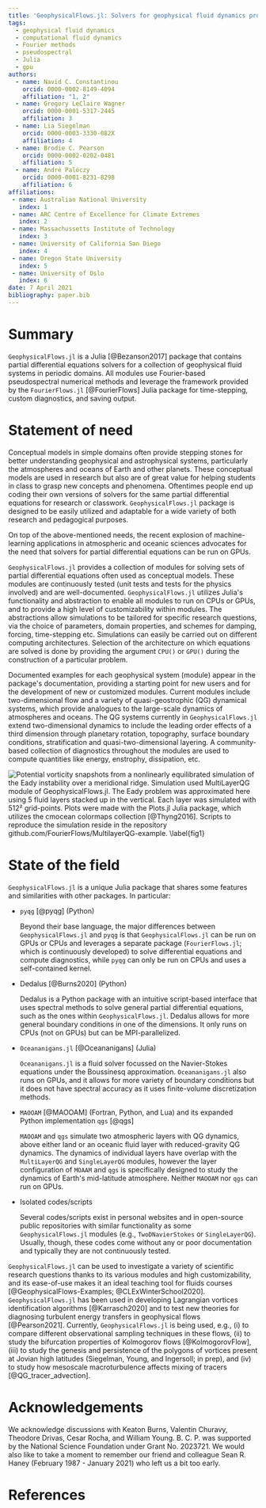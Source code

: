 ```yaml
---
title: 'GeophysicalFlows.jl: Solvers for geophysical fluid dynamics problems in periodic domains on CPUs & GPUs'
tags:
  - geophysical fluid dynamics
  - computational fluid dynamics
  - Fourier methods
  - pseudospectral
  - Julia
  - gpu
authors:
  - name: Navid C. Constantinou
    orcid: 0000-0002-8149-4094
    affiliation: "1, 2"
  - name: Gregory LeClaire Wagner
    orcid: 0000-0001-5317-2445
    affiliation: 3
  - name: Lia Siegelman
    orcid: 0000-0003-3330-082X
    affiliation: 4
  - name: Brodie C. Pearson
    orcid: 0000-0002-0202-0481
    affiliation: 5
  - name: André Palóczy
    orcid: 0000-0001-8231-8298
    affiliation: 6
affiliations:
 - name: Australian National University
   index: 1
 - name: ARC Centre of Excellence for Climate Extremes
   index: 2
 - name: Massachussetts Institute of Technology
   index: 3
 - name: University of California San Diego
   index: 4
 - name: Oregon State University
   index: 5
 - name: University of Oslo
   index: 6
date: 7 April 2021
bibliography: paper.bib
---
```



# Summary

`GeophysicalFlows.jl` is a Julia [@Bezanson2017] package that contains partial differential 
equations solvers for a collection of geophysical fluid systems in periodic domains. All 
modules use Fourier-based pseudospectral numerical methods and leverage the framework provided 
by the `FourierFlows.jl` [@FourierFlows] Julia package for time-stepping, custom diagnostics, 
and saving output.


# Statement of need

Conceptual models in simple domains often provide stepping stones for better understanding geophysical and astrophysical systems, particularly the atmospheres and oceans of Earth and other planets. These conceptual models are used in research but also are of great value for helping students in class to grasp new concepts and phenomena. Oftentimes people end up coding their own versions of solvers for the same partial differential equations for research or classwork. `GeophysicalFlows.jl` package is designed to be easily utilized and adaptable for a wide variety of both research and pedagogical purposes.

On top of the above-mentioned needs, the recent explosion of machine-learning applications in atmospheric and oceanic sciences advocates for the need that solvers for partial differential equations can be run on GPUs. 

`GeophysicalFlows.jl` provides a collection of modules for solving sets of partial differential equations often used as conceptual models. These modules are continuously tested (unit tests and tests for the physics involved) and are well-documented. `GeophysicalFlows.jl` utilizes Julia's functionality and abstraction to enable all modules to run on CPUs or GPUs, and to provide a high level of customizability within modules. The abstractions allow simulations to be tailored for specific research questions, via the choice of parameters, domain properties, and schemes for damping, forcing, time-stepping etc. Simulations can easily be carried out on different computing architectures. Selection of the architecture on which equations are solved is done by providing the argument `CPU()` or `GPU()` during the construction of a particular problem.
 
Documented examples for each geophysical system (module) appear in the package's documentation, 
providing a starting point for new users and for the development of new or customized modules. 
Current modules include two-dimensional flow and a variety of quasi-geostrophic (QG) dynamical 
systems, which provide analogues to the large-scale dynamics of atmospheres and oceans. The QG 
systems currently in `GeophysicalFlows.jl` extend two-dimensional dynamics to include the leading
order effects of a third dimension through planetary rotation, topography, surface boundary 
conditions, stratification and quasi-two-dimensional layering. A community-based collection 
of diagnostics throughout the modules are used to compute quantities like energy, enstrophy, 
dissipation, etc.

![Potential vorticity snapshots from a nonlinearly equilibrated simulation of the Eady instability 
over a meridional ridge. Simulation used `MultiLayerQG` module of `GeophysicalFlows.jl`. The Eady 
problem was approximated here using 5 fluid layers stacked up in the vertical. Each layer was
simulated with 512² grid-points. Plots were made with the `Plots.jl` Julia package, which 
utilizes the `cmocean` colormaps collection [@Thyng2016]. Scripts to reproduce the simulation 
reside in the repository `github.com/FourierFlows/MultilayerQG-example`.
\label{fig1}](PV_eady_nlayers5.png)


# State of the field

`GeophysicalFlows.jl` is a unique Julia package that shares some features and similarities with 
other packages. In particular:

- `pyqg` [@pyqg] (Python)

  Beyond their base language, the major differences between `GeophysicalFlows.jl` and `pyqg` 
  is that `GeophysicalFlows.jl` can be run on GPUs or CPUs and leverages a separate package (`FourierFlows.jl`; which is continuously developed) to solve differential equations and compute diagnostics, while `pyqg` can only be run on CPUs and uses a self-contained kernel. 
  
- Dedalus [@Burns2020] (Python)
  
  Dedalus is a Python package with an intuitive script-based interface that uses spectral methods 
  to solve general partial differential equations, such as the ones within `GeophysicalFlows.jl`.
  Dedalus allows for more general boundary conditions in one of the dimensions. It only runs on 
  CPUs (not on GPUs) but can be MPI-parallelized.
  
- `Oceananigans.jl` [@Oceananigans] (Julia)
  
  `Oceananigans.jl` is a fluid solver focussed on the Navier-Stokes equations under the Boussinesq
  approximation. `Oceananigans.jl` also runs on GPUs, and it allows for more variety of boundary
  conditions but it does not have spectral accuracy as it uses finite-volume discretization methods.
  
- `MAOOAM` [@MAOOAM] (Fortran, Python, and Lua) and its expanded Python implementation `qgs` [@qgs]

  `MAOOAM` and `qgs` simulate two atmospheric layers with QG dynamics, above either land or 
  an oceanic fluid layer with reduced-gravity QG dynamics. The dynamics of individual layers 
  have overlap with the `MultiLayerQG` and `SingleLayerQG` modules, however the layer configuration 
  of `MOAAM` and `qgs` is specifically designed to study the dynamics of Earth's mid-latitude 
  atmosphere. Neither `MAOOAM` nor `qgs` can run on GPUs.
  
- Isolated codes/scripts 

  Several codes/scripts exist in personal websites and in open-source public repositories with
  similar functionality as some `GeophysicalFlows.jl` modules (e.g., `TwoDNavierStokes` or 
  `SingleLayerQG`). Usually, though, these codes come without any or poor documentation and 
  typically they are not continuously tested.

`GeophysicalFlows.jl` can be used to investigate a variety of scientific research questions 
thanks to its various modules and high customizability, and its ease-of-use makes it an ideal 
teaching tool for fluids courses [@GeophysicalFlows-Examples; @CLExWinterSchool2020]. 
`GeophysicalFlows.jl` has been used in developing Lagrangian vortices identification algorithms 
[@Karrasch2020] and to test new theories for diagnosing turbulent energy transfers in geophysical 
flows [@Pearson2021]. Currently, `GeophysicalFlows.jl` is being used, e.g., (i) to compare 
different observational sampling techniques in these flows, (ii) to study the bifurcation properties 
of Kolmogorov flows [@KolmogorovFlow], (iii) to study the genesis and persistence of the polygons 
of vortices present at Jovian high latitudes (Siegelman, Young, and Ingersoll; in prep), and 
(iv) to study how mesoscale macroturbulence affects mixing of tracers [@QG_tracer_advection].


# Acknowledgements

We acknowledge discussions with Keaton Burns, Valentin Churavy, Theodore Drivas, Cesar Rocha, 
and William Young. B. C. P. was supported by the National Science Foundation under Grant 
No. 2023721. We would also like to take a moment to remember our friend and colleague 
Sean R. Haney (February 1987 - January 2021) who left us a bit too early.


# References
